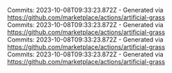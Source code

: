 Commits: 2023-10-08T09:33:23.872Z - Generated via https://github.com/marketplace/actions/artificial-grass
<br>
Commits: 2023-10-08T09:33:23.872Z - Generated via https://github.com/marketplace/actions/artificial-grass
<br>
Commits: 2023-10-08T09:33:23.872Z - Generated via https://github.com/marketplace/actions/artificial-grass
<br>
Commits: 2023-10-08T09:33:23.872Z - Generated via https://github.com/marketplace/actions/artificial-grass
<br>
